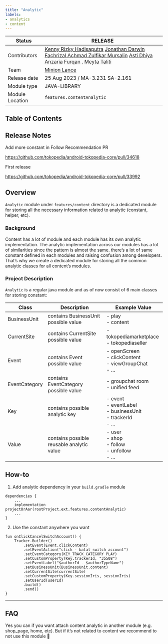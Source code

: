 ```yaml
---
title: "Analytic"
labels:
- analytics
- content
---
```



| **Status** | <!--start status:GREEN-->RELEASE<!--end status--> |
| --- | --- |
| Contributors | [Kenny Rizky Hadisaputra](https://tokopedia.atlassian.net/wiki/people/5d1471f0b8c82e0c0ff12c67?ref=confluence) [Jonathan Darwin](https://tokopedia.atlassian.net/wiki/people/60d02446a01e11006ae4c8f0?ref=confluence) [Fachrizal Achmad Zulfikar Mursalin](https://tokopedia.atlassian.net/wiki/people/62a6713a192edb006f9d9a2b?ref=confluence) [Asti Dhiya Anzaria](https://tokopedia.atlassian.net/wiki/people/5ff2a8373b5e470138d51a05?ref=confluence) [Furqan .](https://tokopedia.atlassian.net/wiki/people/5c89ce1d43de836baaa6f5ef?ref=confluence) [Meyta Taliti](https://tokopedia.atlassian.net/wiki/people/5c8f676b8c3aae2d15113a7c?ref=confluence)  |
| Team | [Minion Lance](https://tokopedia.atlassian.net/people/team/e1092372-ff41-4537-a48d-4824b575b890) |
| Release date | 25 Aug 2023 / <!--start status:BLUE-->MA-3.231<!--end status--> <!--start status:GREEN-->SA-2.161<!--end status-->  |
| Module type | <!--start status:PURPLE-->JAVA-LIBRARY<!--end status-->  |
| Module Location | `features.contentAnalytic` | `features/content/analytic` |

## Table of Contents

<!--toc-->

## Release Notes

<!--start expand:15 Sept 2023 (MA-3.234/SA-2.164)-->
Add more constant in Follow Recommendation PR

<https://github.com/tokopedia/android-tokopedia-core/pull/34618>
<!--end expand-->

<!--start expand:25 Aug 2023 (MA-3.231/SA-2.161)-->
First release

<https://github.com/tokopedia/android-tokopedia-core/pull/33992>
<!--end expand-->

## Overview

`Analytic` module under `features/content` directory is a dedicated module for storing all the necessary information related to analytic (constant, helper, etc).

### Background

Content has a lot of module and each module has its own analytic implementation. The analytic implementation across our modules has a lot of similarities since the pattern is almost the same. there’s a lot of same constant defined in each modules and raising confusion among developers. That’s why we create a dedicated module for storing all the common analytic classes for all content’s modules.

### Project Description

`Analytic` is a regular java module and as of now consist of 6 main classes for storing constant:



| **Class** | **Description** | **Example Value** |
| --- | --- | --- |
| BusinessUnit | contains BusinessUnit possible value | - play<br/>- content<br/> |
| CurrentSite | contains CurrentSite possible value | - tokopediamarketplace<br/>- tokopediaseller<br/> |
| Event | contains Event possible value | - openScreen<br/>- clickContent<br/>- viewGroupChat<br/>- …<br/> |
| EventCategory | contains EventCategory possible value | - groupchat room<br/>- unified feed<br/> |
| Key | contains possible analytic key | - event<br/>- eventLabel<br/>- businessUnit<br/>- trackerId<br/>- …<br/> |
| Value | contains possible reusable analytic value | - user<br/>- shop<br/>- follow<br/>- unfollow<br/>- …<br/> |

## How-to

1. Add analytic dependency in your `build.gradle` module



```
dependencies {
    ...
    implementation projectOrAar(rootProject.ext.features.contentAnalytic)
    ...
}
```
2. Use the constant anywhere you want



```
fun onClickCancelSwitchAccount() {
    Tracker.Builder()
        .setEvent(Event.clickContent)
        .setEventAction("click - batal switch account")
        .setEventCategory(KEY_TRACK_CATEGORY_PLAY)
        .setCustomProperty(Key.trackerId, "35508")
        .setEventLabel("$authorId - $authorTypeName")
        .setBusinessUnit(BusinessUnit.content)
        .setCurrentSite(currentSite)
        .setCustomProperty(Key.sessionIris, sessionIris)
        .setUserId(userId)
        .build()
        .send()
}
```



---

## FAQ

<!--start expand:Can module outside content reuse this module?-->
Yes you can if you want attach content analytic in another module (e.g. shop\_page, home, etc). But if it’s not related to content we recommend to not use this module 🙏
<!--end expand-->


